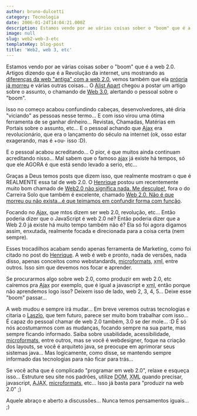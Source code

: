 ```yaml
---
author: bruno-dulcetti
category: Tecnologia
date: 2006-01-24T14:04:21.000Z
description: Estamos vendo por ae várias coisas sober o "boom" que é a web 2.0. Artigos dizendo que é a Revolução da internet, uns mostrando as diferenças da web "antiga" com a web 2.0
image: null
slug: web2-web-3-etc
templateKey: blog-post
title: 'Web2, web 3, etc'
---
```


Estamos vendo por ae várias coisas sober o "boom" que é a web 2.0. Artigos dizendo que é a Revolução da internet, uns mostrando as <a href="http://www.oreillynet.com/pub/a/oreilly/tim/news/2005/09/30/what-is-web-20.html">diferenças da web "antiga" com a web 2.0</a>, vemos também que ela <a href="http://www.readwriteweb.com/archives/web_20_is_dead.php">própria já morreu</a> e várias outras coisas... O <a href="http://www.alistapart.com">Alist Apart</a> chegou a postar um artigo sobre o assunto, o chamando de <a href="http://www.alistapart.com/articles/web3point0">Web 3.0</a>, alertando o pessoal sobre o "boom".

Isso no começo acabou confundindo cabeças, desenvolvedores, até diria "viciando" as pessoas nesse termo... E com isso virou uma ótima ferramenta de se ganhar dinheiro... Revistas, Chamadas, Matérias em Portais sobre o assunto, etc... E o pessoal achando que <abbr title="Asynchronous Javascript And XML">Ajax</abbr> era revolucionário, que era o lançamento do século na internet (ok, osso estar exagerando, mas é +ou- isso :D).

E o pessoal acabou acreditando... O pior, é que muitos ainda continuam acreditando nisso... Mal sabem que o famoso <abbr title="Asynchronous Javascript And XML">ajax</abbr> já existe há tempos, só que ele AGORA é que está sendo levado a serio, etc...

Graças a Deus temos posts que dizem isso, que realmente mostram o que é REALMENTE essa tal de web 2.0. O <a href="http://www.revolucao.etc.br">Henrique</a> postou um recentemente muito bom chamado de <a href="http://www.revolucao.etc.br/archives/web-20-nao-significa-nada-me-desculpe/">Web2.0 não significa nada. Me desculpe!</a>, fora o do Carreira Solo que também é excelente, chamado <a href="http://www.carreirasolo.org/archives/web_20_nao_e_que_m.html">Web 2.0. Não é que morreu ou não exista...é que teimamos em confundir forma com função</a>.

Focando no <abbr title="Asynchronous Javascript And XML">Ajax</abbr>, que mtos dizem ser web 2.0, revolução, etc... Então poderia dizer que o JavaScript é web 2.0 né? Então poderia dizer que a Web 2.0 já existe há muito tempo também não é? Ela só foi agora digamos assim, enxutada, realmente focada e direcionada para a coisa certa (nem sempre).

Esses trocadilhos acabam sendo apenas ferramenta de Marketing, como foi citado no post do <a href="http://www.revolucao.etc.br/archives/web-20-nao-significa-nada-me-desculpe/">Henrique</a>. A web é web e pronto, nada de versões, nada disso, apenas conceitos como webstandards, <a href="http://www.microformats.org/">microformats</a>, <abbr title="eXtensible Markup Language">xml</abbr>, entre outros. Isso sim que devemos nos focar e aprender.

Se procurarmos algo sobre web 2.0, como produzir em web 2.0, etc caíremos pra <abbr title="Asynchronous Javascript And XML">Ajax</abbr> por exemplo, que é igual a javascript e <abbr title="eXtensible Markup Language">xml</abbr>, então porque não aprendemos logo isso? Deixem isso de lado, web 2, 3, 4, 5... Deixe esse "boom" passar...

A web mudou e sempre irá mudar... Em breve veremos outras tecnologias e citaria o <a href="http://www.laszlosystems.com">Laszlo</a>, que tem futuro, parece ser muito bom trabalhar com isso... É capaz do pessoal chamar de web 2.0 também, 3.0 se der mole... :D É só nós acostumarmos com as mudanças, focando sempre na sua parte, mas sempre ficando informado. Saiba sobre usabilidade, acessibilidade, <a href="http://www.microformats.org/">microformats</a>, entre outros, mas se você é webdesigner, foque na criação dos layouts, se você é arquiteto java, se preocupe em aprimorar seus sistemas java... Mas logicamente, como disse, se mantendo sempre informado das tecnologias para não ficar para trás...

Se você acha que é complicado "programar em web 2.0", relaxe e esqueça isso... Estruture seu site nos padrões, utilize <abbr title="Document Object Model">DOM</abbr>, <abbr title="eXtensible Markup Language">XML</abbr> quando precisar, javascript, <abbr title="Asynchronous Javascript And XML">AJAX</abbr>, <a href="http://www.microformats.org/">microformats</a>, etc... Isso já basta para "produzir na web 2.0" ;)

Aquele abraço e aberto a discussões... Nunca temos pensamentos iguais... ;)
